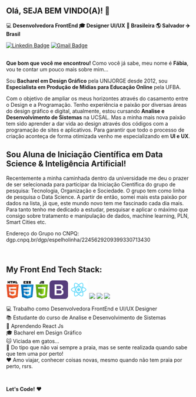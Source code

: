 <!--

<p align="center">
 <img width="100%" src="https://" />
</p>
**fabiacardoso/fabiacardoso** is a ✨ _special_ ✨ repository because its `README.md` (this file) appears on your GitHub profile.

Here are some ideas to get you started:

- 🔭 I’m currently working on ...
- 🌱 I’m currently learning ...
- 👯 I’m looking to collaborate on ...
- 🤔 I’m looking for help with ...
- 💬 Ask me about ...
- 📫 How to reach me: ...
- 😄 Pronouns: ...
- ⚡ Fun fact: ...
-->

## Olá, SEJA BEM VINDO(A)! 👋

💻 **Desenvolvedora FrontEnd  🎓 Designer UI/UX  🏡 Brasileira  🌎 Salvador  ✈️ Brasil**

[![Linkedin Badge](https://img.shields.io/badge/-FábiaCardoso-blue?style=flat-square&logo=Linkedin&logoColor=white&link=https://www.linkedin.com/in/fabiacardoso/)](https://www.linkedin.com/in/fabiacardoso/)
[![Gmail Badge](https://img.shields.io/badge/-fabiaprojetos@gmail.com-c14438?style=flat-square&logo=Gmail&logoColor=white&link=mailto:fabiaprojetos@gmail.com)](mailto:fabiaprojetos@gmail.com)
<br>
<br>

**Que bom que você me encontrou!** Como você já sabe, meu nome é **Fábia**, vou te contar um pouco mais sobre mim... 

Sou **Bacharel em Design Gráfico** pela UNIJORGE desde 2012, sou **Especialista em Produção de Mídias para Educação Online** pela UFBA. 

Com o objetivo de ampliar os meus horizontes através do casamento entre o Design e a Programação. Tenho experiência e paixão por diversas áreas do design gráfico e digital, atualmente, estou cursando **Analise e Desenvolvimento de Sistemas** na UCSAL. Mas a minha mais nova paixão tem sido aprender a dar vida ao design através dos códigos com a programação de sites e aplicativos. Para garantir que todo o processo de criação aconteça de forma otimizada venho me especializando em **UI e UX**. 

## Sou Aluna de Iniciação Científica em Data Science & Inteligência Artificial!

Recentemente a minha caminhada dentro da universidade me deu o prazer de ser selecionada para participar da Iniciação Científica do grupo de pesquisa: Tecnologia, Organização e Sociedade. O grupo tem como linha de pesquisa o Data Science. A partir de então, somei mais esta paixão por dados na lista, já que, este mundo novo tem me fascinado cada dia mais. Para tanto tenho me dedicado a estudar, pesquisar e aplicar o máximo que consigo sobre tratamento e manipulação de dados, machine learning, PLN, Smart Cities etc.

Endereço do Grupo no CNPQ: dgp.cnpq.br/dgp/espelholinha/2245629209399330713430

<br>

## My Front End Tech Stack:

<code><img height="50" src="/img-skills/html5-01.png"></code>
<code><img height="50" src="/img-skills/css3-01.png"></code>
<code><img height="50" src="/img-skills/js-01.png"></code>
<code><img height="50" src="/img-skills/bootstrap.png"></code>
<code><img height="50" src="/img-skills/react.png"></code>
<code><img height="50" src="/img-skills/edux.png"></code>
<code><img height="50" src="/img-skills/vue.png"></code>
<code><img height="50" src="/img-skills/jquery.png"></code>

<!--
## Habilidades 
### Que já domino:

<img height="50" src="/img-skills/html.png"> <img height="50" src="/img-skills/css.png"> 

-->

💻 Trabalho como Desenvolvedora FrontEnd e UI/UX Designer<br>
📚 Estudante do curso de Analise e Desenvolvimento de Sistemas<br>
🌱 Aprendendo React Js<br>
🎓 Bacharel em Design Gráfico<br>
🐱 Viciada em gatos...<br>
🌊 Do tipo que não vai sempre a praia, mas se sente realizada quando sabe que tem uma por perto!<br>
♥️ Amo viajar, conhecer coisas novas, mesmo quando não tem praia por perto, rsrs.

<br>

**Let's Code!**  ♥️ 

